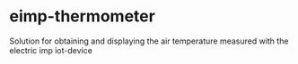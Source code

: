 # eimp-thermometer
Solution for obtaining and displaying the air temperature measured with the electric imp iot-device
